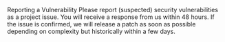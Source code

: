 Reporting a Vulnerability
Please report (suspected) security vulnerabilities as a project issue. You will receive a response from us within 48 hours. If the issue is confirmed, we will release a patch as soon as possible depending on complexity but historically within a few days.


